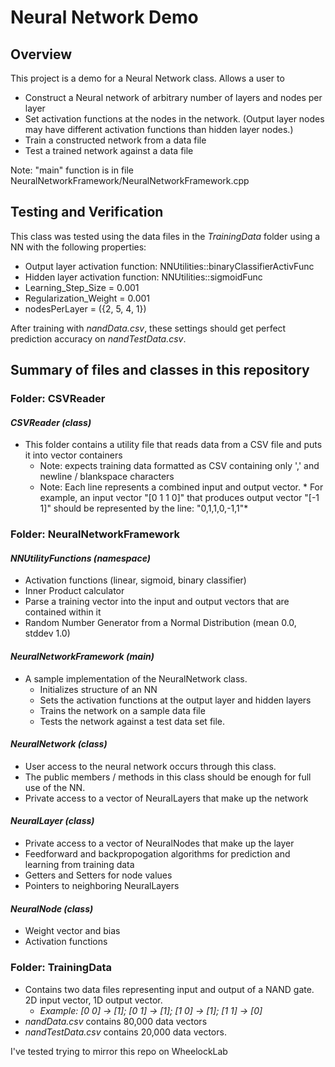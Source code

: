# Neural Network Demo

## Overview
 This project is a demo for a Neural Network class. Allows a user to
  * Construct a Neural network of arbitrary number of layers and nodes per layer
  * Set activation functions at the nodes in the network. (Output layer nodes may have different activation functions than hidden layer nodes.)
  * Train a constructed network from a data file
  * Test a trained network against a data file
 
 Note: "main" function is in file NeuralNetworkFramework/NeuralNetworkFramework.cpp
  
## Testing and Verification 
  
This class was tested using the data files in the *TrainingData* folder using a NN with the following properties:

* Output layer activation function: NNUtilities::binaryClassifierActivFunc
* Hidden layer activation function: NNUtilities::sigmoidFunc 
* Learning_Step_Size = 0.001 
* Regularization_Weight = 0.001 
* nodesPerLayer = ({2, 5, 4, 1})

After training with *nandData.csv*, these settings should get perfect prediction accuracy on *nandTestData.csv*.
  
## Summary of files and classes in this repository

### **Folder: CSVReader**

  #### *CSVReader (class)* 
  * This folder contains a utility file that reads data from a CSV file and puts it into vector containers
    * Note: expects training data formatted as CSV containing only ',' and newline / blankspace characters
    * Note: Each line represents a combined input and output vector. 
           * For example, an input vector "[0 1 1 0]" that produces output vector "[-1 1]" should be represented by the line:
             "0,1,1,0,-1,1"*
  
### Folder: **NeuralNetworkFramework**

  #### *NNUtilityFunctions (namespace)*
  * Activation functions (linear, sigmoid, binary classifier)
  * Inner Product calculator
  * Parse a training vector into the input and output vectors that are contained within it
  * Random Number Generator from a Normal Distribution (mean 0.0, stddev 1.0)
  #### *NeuralNetworkFramework (main)*
  * A sample implementation of the NeuralNetwork class. 
    * Initializes structure of an NN
    * Sets the activation functions at the output layer and hidden layers
    * Trains the network on a sample data file
    * Tests the network against a test data set file.
  #### *NeuralNetwork (class)*
  * User access to the neural network occurs through this class.
  * The public members / methods in this class should be enough for full use of the NN.
  * Private access to a vector of NeuralLayers that make up the network
  #### *NeuralLayer (class)*
  * Private access to a vector of NeuralNodes that make up the layer
  * Feedforward and backpropogation algorithms for prediction and learning from training data
  * Getters and Setters for node values
  * Pointers to neighboring NeuralLayers
  #### *NeuralNode (class)*
  * Weight vector and bias
  * Activation functions 
  
### Folder: TrainingData
  * Contains two data files representing input and output of a NAND gate. 2D input vector, 1D output vector. 
    * *Example: [0 0] -> [1]; [0 1] -> [1]; [1 0] -> [1]; [1 1] -> [0]*
  * *nandData.csv* contains 80,000 data vectors
  * *nandTestData.csv* contains 20,000 data vectors.
  
I've tested trying to mirror this repo on WheelockLab
